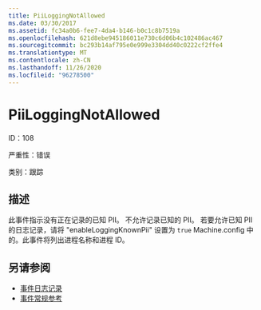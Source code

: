 ```yaml
---
title: PiiLoggingNotAllowed
ms.date: 03/30/2017
ms.assetid: fc34a0b6-fee7-4da4-b146-b0c1c8b7519a
ms.openlocfilehash: 621d8ebe945186011e730c6d06b4c102486ac467
ms.sourcegitcommit: bc293b14af795e0e999e3304dd40c0222cf2ffe4
ms.translationtype: MT
ms.contentlocale: zh-CN
ms.lasthandoff: 11/26/2020
ms.locfileid: "96278500"
---
```

# <a name="piiloggingnotallowed"></a>PiiLoggingNotAllowed

ID：108  
  
 严重性：错误  
  
 类别：跟踪  
  
## <a name="description"></a>描述  

 此事件指示没有正在记录的已知 PII。 不允许记录已知的 PII。 若要允许已知 PII 的日志记录，请将 "enableLoggingKnownPii" 设置为 `true` Machine.config 中的。此事件将列出进程名称和进程 ID。  
  
## <a name="see-also"></a>另请参阅

- [事件日志记录](index.md)
- [事件常规参考](events-general-reference.md)
